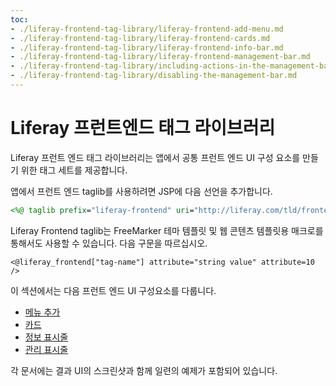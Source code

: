 ```yaml
---
toc:
- ./liferay-frontend-tag-library/liferay-frontend-add-menu.md
- ./liferay-frontend-tag-library/liferay-frontend-cards.md
- ./liferay-frontend-tag-library/liferay-frontend-info-bar.md
- ./liferay-frontend-tag-library/liferay-frontend-management-bar.md
- ./liferay-frontend-tag-library/including-actions-in-the-management-bar.md
- ./liferay-frontend-tag-library/disabling-the-management-bar.md
---
```

# Liferay 프런트엔드 태그 라이브러리

Liferay 프런트 엔드 태그 라이브러리는 앱에서 공통 프런트 엔드 UI 구성 요소를 만들기 위한 태그 세트를 제공합니다.

앱에서 프런트 엔드 taglib를 사용하려면 JSP에 다음 선언을 추가합니다.

```jsp
<%@ taglib prefix="liferay-frontend" uri="http://liferay.com/tld/frontend" %>
```

Liferay Frontend taglib는 FreeMarker 테마 템플릿 및 웹 콘텐츠 템플릿용 매크로를 통해서도 사용할 수 있습니다. 다음 구문을 따르십시오.

```
<@liferay_frontend["tag-name"] attribute="string value" attribute=10 />
```

이 섹션에서는 다음 프런트 엔드 UI 구성요소를 다룹니다.

* [메뉴 추가](./liferay-frontend-tag-library/liferay-frontend-add-menu.md)
* [카드](./liferay-frontend-tag-library/liferay-frontend-cards.md)
* [정보 표시줄](./liferay-frontend-tag-library/liferay-frontend-info-bar.md)
* [관리 표시줄](./liferay-frontend-tag-library/liferay-frontend-management-bar.md)

각 문서에는 결과 UI의 스크린샷과 함께 일련의 예제가 포함되어 있습니다. 